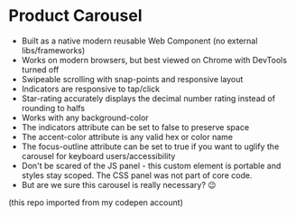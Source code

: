 # Product Carousel

- Built as a native modern reusable Web Component (no external libs/frameworks)
- Works on modern browsers, but best viewed on Chrome with DevTools turned off
- Swipeable scrolling with snap-points and responsive layout
- Indicators are responsive to tap/click
- Star-rating accurately displays the decimal number rating instead of rounding to halfs
- Works with any background-color
- The indicators attribute can be set to false to preserve space
- The accent-color attribute is any valid hex or color name
- The focus-outline attribute can be set to true if you want to uglify the carousel for keyboard users/accessibility
- Don't be scared of the JS panel - this custom element is portable and styles stay scoped. The CSS panel was not part of core code.
- But are we sure this carousel is really necessary? 😉

(this repo imported from my codepen account)
